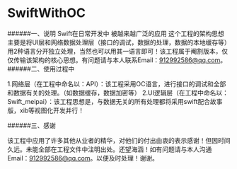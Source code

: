# SwiftWithOC
######一、说明
Swift在日常开发中 被越来越广泛的应用 这个工程的架构思想主要是将UI层和网络数据处理层（接口的调试，数据的处理，数据的本地缓存等）用2种语言分开独立处理，当然也可以用其一语言即可！该工程属于阉割版本，仅仅传输该架构的核心思想。有问题请与本人联系Email：912992586@qq.com。
######二、使用过程中
 
1.网络层（在工程中命名以：API）：该工程采用OC语言，进行接口的调试和全部和数据有关的处理。（如数据缓存，数据加密等）
2.UI逻辑层（在工程中命名以：Swift_meipai）：该工程思想是，与数据无关的所有处理都将采用swift配合故事版，xib等视图化开发并行！


######三、感谢

该工程中应用了许多其他从业者的精华，对他们的付出由衷的表示感谢！但因时间久远。未能全部在工程文件中注明出处。还望海涵！如有问题请与本人沟通Email：912992586@qq.com。以便及时处理！谢谢。
